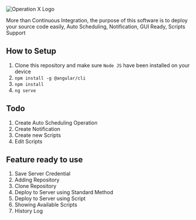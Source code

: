 ![Operation X Logo](http://supanadit.com/wp-content/uploads/2019/11/Opeartion-X.png)

More than Continuous Integration, the purpose of this software is to deploy your source code easily,
Auto Scheduling, Notification, GUI Ready, Scripts Support

## How to Setup
1. Clone this repository and make sure `Node JS` have been installed on your device
2. `npm install -g @angular/cli`
3. `npm install`
4. `ng serve`

## Todo
1. Create Auto Scheduling Operation
2. Create Notification
3. Create new Scripts
4. Edit Scripts

## Feature ready to use
1. Save Server Credential
2. Adding Repository
3. Clone Repository
4. Deploy to Server using Standard Method
5. Deploy to Server using Script
6. Showing Available Scripts
7. History Log
